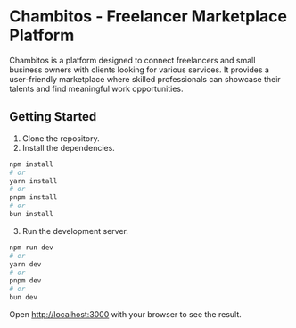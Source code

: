 # Chambitos - Freelancer Marketplace Platform

Chambitos is a platform designed to connect freelancers and small business owners with clients looking for various services. It provides a user-friendly marketplace where skilled professionals can showcase their talents and find meaningful work opportunities.

## Getting Started

1. Clone the repository.
2. Install the dependencies.
```bash
npm install
# or
yarn install
# or
pnpm install
# or
bun install
```

3. Run the development server.
```bash
npm run dev
# or
yarn dev
# or
pnpm dev
# or
bun dev
```

Open [http://localhost:3000](http://localhost:3000) with your browser to see the result.

